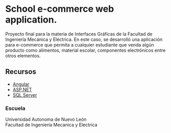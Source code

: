 # School e-commerce web application.

Proyecto final para la materia de Interfaces Gráficas de la Facultad de Ingeniería Mecánica y Eléctrica. En este caso, se desarrolló una aplicación para e-commerce que permita a cualquier estudiante que venda algún producto como alimentos, material escolar, componentes electrónicos entre otros elementos.


## Recursos
* [Angular](https://angular.io/)
* [ASP.NET](https://dotnet.microsoft.com/es-es/apps/aspnet)
* [SQL Server](https://www.microsoft.com/es-mx/sql-server/)

### Escuela
Universidad Autonoma de Nuevo León  
Facultad de Ingeniería Mecanica y Electrica